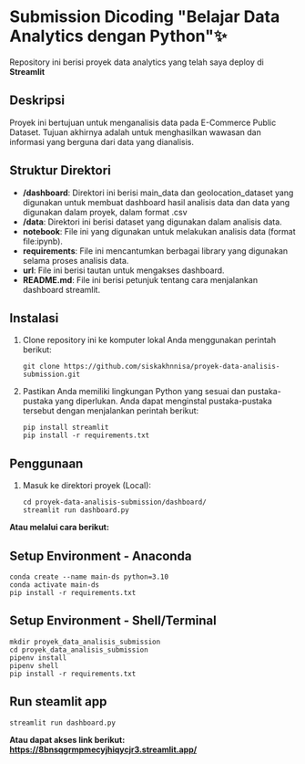 # Submission Dicoding "Belajar Data Analytics dengan Python"✨

Repository ini berisi proyek data analytics yang telah saya deploy di **Streamlit** 

## Deskripsi

Proyek ini bertujuan untuk menganalisis data pada E-Commerce Public Dataset. Tujuan akhirnya adalah untuk menghasilkan wawasan dan informasi yang berguna dari data yang dianalisis.

## Struktur Direktori

- **/dashboard**: Direktori ini berisi main_data dan geolocation_dataset yang digunakan untuk membuat dashboard hasil analisis data dan data yang digunakan dalam proyek, dalam format .csv 
- **/data**: Direktori ini berisi dataset yang digunakan dalam analisis data.
- **notebook**: File ini yang digunakan untuk melakukan analisis data (format file:ipynb).
- **requirements**: File ini mencantumkan berbagai library yang digunakan selama proses analisis data.
- **url**: File ini berisi tautan untuk mengakses dashboard.
- **README.md**: File ini berisi petunjuk tentang cara menjalankan dashboard streamlit.

## Instalasi

1. Clone repository ini ke komputer lokal Anda menggunakan perintah berikut:

   ```shell
   git clone https://github.com/siskakhnnisa/proyek-data-analisis-submission.git
   ```

2. Pastikan Anda memiliki lingkungan Python yang sesuai dan pustaka-pustaka yang diperlukan. Anda dapat menginstal pustaka-pustaka tersebut dengan menjalankan perintah berikut:

    ```shell
    pip install streamlit
    pip install -r requirements.txt
    ```

## Penggunaan
1. Masuk ke direktori proyek (Local):

    ```shell
    cd proyek-data-analisis-submission/dashboard/
    streamlit run dashboard.py
    ```

**Atau melalui cara berikut:**

## Setup Environment - Anaconda
```
conda create --name main-ds python=3.10
conda activate main-ds
pip install -r requirements.txt
```

## Setup Environment - Shell/Terminal
```
mkdir proyek_data_analisis_submission
cd proyek_data_analisis_submission
pipenv install
pipenv shell
pip install -r requirements.txt
```

## Run steamlit app
```
streamlit run dashboard.py
```
**Atau dapat akses link berikut: https://8bnsqgrmpmecyjhiqycjr3.streamlit.app/**

